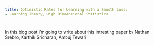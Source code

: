 ```yaml
---
title: Optimistic Rates for Learning with a Smooth Loss:
- Learning Theory, High Dimmensional Statistics

---
```


In this blog post i’m going to write about this intresting paper by Nathan Srebro, Karthik Sridharan, Ambuj Tewari
